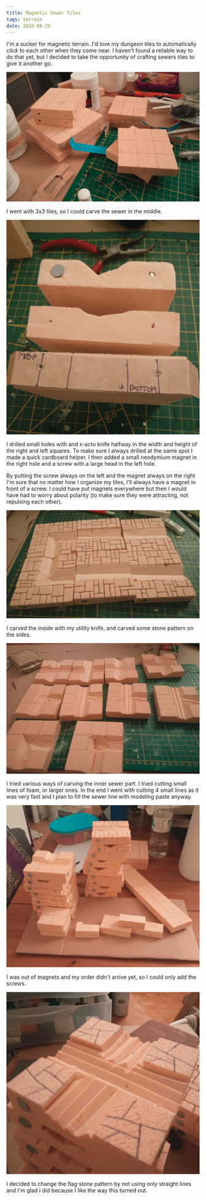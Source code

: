 ```yaml
---
title: Magnetic Sewer Tiles
tags: terrain
date: 2020-08-29
---
```


I'm a sucker for magnetic terrain. I'd love my dungeon tiles to automatically *click* to each other when they come near. I haven't found a reliable way to do that yet, but I decided to take the opportunity of crafting sewers tiles to give it another go.

![image-20200829224255525](image-20200829224255525.png)

I went with 3x3 tiles, so I could carve the sewer in the middle.

![image-20200829224341130](image-20200829224341130.png)

I drilled small holes with and x-acto knife halfway in the width and height of the right and left squares. To make sure I always drilled at the same spot I made a quick cardboard helper. I then added a small neodymium magnet in the right hole and a screw with a large head in the left hole.

By putting the screw always on the left and the magnet always on the right I'm sure that no matter how I organize my tiles, I'll always have a magnet in front of a screw. I could have put magnets everywhere but then I would have had to worry about polarity (to make sure they were attracting, not repulsing each other).

![image-20200829224806671](image-20200829224806671.png)

I carved the inside with my utility knife, and carved some stone pattern on the sides.

![image-20200829224847654](image-20200829224847654.png)

I tried various ways of carving the inner sewer part. I tried cutting small lines of foam, or larger ones. In the end I went with cutting 4 small lines as it was very fast and I plan to fill the sewer line with modeling paste anyway.

![image-20200829225011382](image-20200829225011382.png)

I was out of magnets and my order didn't arrive yet, so I could only add the screws.

![image-20200829225442398](image-20200829225442398.png)

I decided to change the flag stone pattern by not using only straight lines and I'm glad I did because I like the way this turned out.